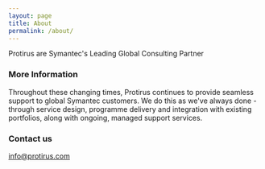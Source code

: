 ```yaml
---
layout: page
title: About
permalink: /about/
---
```


Protirus are Symantec's Leading Global Consulting Partner

### More Information

Throughout these changing times, Protirus continues to provide seamless support to global Symantec customers. We do this as we've always done - through service design, programme delivery and integration with existing portfolios, along with ongoing, managed support services.

### Contact us

[info@protirus.com](mailto:info@protirus.com)